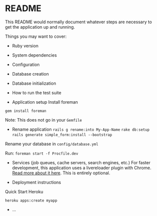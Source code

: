 # README

This README would normally document whatever steps are necessary to get the
application up and running.

Things you may want to cover:

* Ruby version

* System dependencies

* Configuration

* Database creation

* Database initialization

* How to run the test suite

* Application setup
Install foreman

`gem install foreman`

Note: This does not go in your `Gemfile`

* Rename application
`rails g rename:into My-App-Name`
`rake db:setup`
`rails generate simple_form:install --bootstrap`

Rename your database in `config/database.yml`


Run:
`foreman start -f Procfile.dev`

* Services (job queues, cache servers, search engines, etc.)
For faster development, this application uses a livereloader plugin with Chrome. [Read more about it here](https://github.com/guard/guard-livereload). This is entirely optional.

* Deployment instructions

Quick Start Heroku

`heroku apps:create myapp`
* ...
